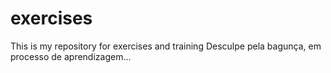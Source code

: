# exercises
This is my repository for exercises and training
Desculpe pela bagunça, em processo de aprendizagem...
